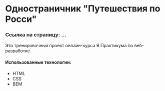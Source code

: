 Одностраничник "Путешествия по Росси"
=====

### Ссылка на страницу: ...

Это тренировочный проект онлайн-курса Я.Практикума по веб-разработке. 

#### Использованные технологии:

* HTML
* CSS
* BEM
